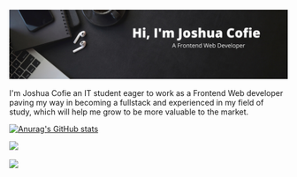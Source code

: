 
![](https://github.com/Joshcov/Joshcov/blob/main/Black%20Modern%20Personal%20LinkedIn%20Banner.png)


I'm Joshua Cofie an IT student eager to work as a Frontend Web developer paving my way in becoming a fullstack and experienced in my field of study, which will help me grow to be more valuable to the market.


[![Anurag's GitHub stats](https://github-readme-stats.vercel.app/api?username=Joshcov)](https://github.com/anuraghazra/github-readme-stats)

<img src="https://github-readme-stats.vercel.app/api/top-langs?username=Joshcov"/>




[![](https://img.shields.io/badge/linkedin-%230077B5.svg?style=for-the-badge&logo=linkedin)](https://www.linkedin.com/in/zluvsand/)

